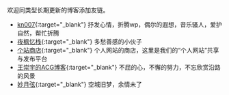 欢迎同类型长期更新的博客添加友链。

 - [kn007](http://kn007.net/){:target="_blank"} 抒发心情，折腾wp，偶尔的遐想，音乐骚人，爱护自然，帮忙折腾
 - [夜枫忆栈](http://yefengs.com/){:target="_blank"} 多愁善感的小伙子
 - [个站商店](http://storeweb.cn/){:target="_blank"} 个人网站的商店，这里是我们的“个人网站”共享与发布平台
 - [王崇宇的ACG博客](http://www.mr158.cn/){:target="_blank"} 不屈的心，不懈的努力，不忘欣赏沿路的风景
 - [妙月弦](http://limif.cn/){:target="_blank"} 空城旧梦，余情未了

